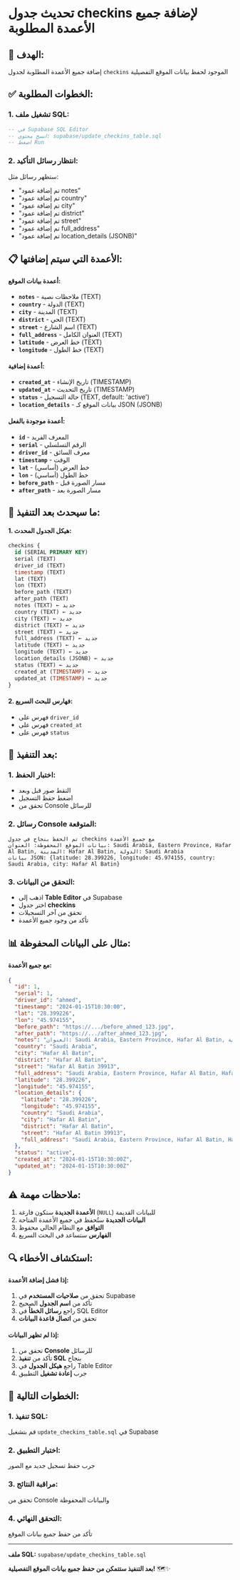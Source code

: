 # تحديث جدول checkins لإضافة جميع الأعمدة المطلوبة

## 🎯 **الهدف:**
إضافة جميع الأعمدة المطلوبة لجدول `checkins` الموجود لحفظ بيانات الموقع التفصيلية

## ✅ **الخطوات المطلوبة:**

### **1. تشغيل ملف SQL:**
```sql
-- في Supabase SQL Editor
-- انسخ محتوى: supabase/update_checkins_table.sql
-- اضغط Run
```

### **2. انتظار رسائل التأكيد:**
ستظهر رسائل مثل:
- "تم إضافة عمود notes"
- "تم إضافة عمود country"
- "تم إضافة عمود city"
- "تم إضافة عمود district"
- "تم إضافة عمود street"
- "تم إضافة عمود full_address"
- "تم إضافة عمود location_details (JSONB)"

## 📋 **الأعمدة التي سيتم إضافتها:**

#### **أعمدة بيانات الموقع:**
- **`notes`** - ملاحظات نصية (TEXT)
- **`country`** - الدولة (TEXT)
- **`city`** - المدينة (TEXT)
- **`district`** - الحي (TEXT)
- **`street`** - اسم الشارع (TEXT)
- **`full_address`** - العنوان الكامل (TEXT)
- **`latitude`** - خط العرض (TEXT)
- **`longitude`** - خط الطول (TEXT)

#### **أعمدة إضافية:**
- **`created_at`** - تاريخ الإنشاء (TIMESTAMP)
- **`updated_at`** - تاريخ التحديث (TIMESTAMP)
- **`status`** - حالة التسجيل (TEXT, default: 'active')
- **`location_details`** - بيانات الموقع كـ JSON (JSONB)

#### **أعمدة موجودة بالفعل:**
- **`id`** - المعرف الفريد
- **`serial`** - الرقم التسلسلي
- **`driver_id`** - معرف السائق
- **`timestamp`** - الوقت
- **`lat`** - خط العرض (أساسي)
- **`lon`** - خط الطول (أساسي)
- **`before_path`** - مسار الصورة قبل
- **`after_path`** - مسار الصورة بعد

## 🔧 **ما سيحدث بعد التنفيذ:**

#### **1. هيكل الجدول المحدث:**
```sql
checkins {
  id (SERIAL PRIMARY KEY)
  serial (TEXT)
  driver_id (TEXT)
  timestamp (TEXT)
  lat (TEXT)
  lon (TEXT)
  before_path (TEXT)
  after_path (TEXT)
  notes (TEXT) ← جديد
  country (TEXT) ← جديد
  city (TEXT) ← جديد
  district (TEXT) ← جديد
  street (TEXT) ← جديد
  full_address (TEXT) ← جديد
  latitude (TEXT) ← جديد
  longitude (TEXT) ← جديد
  location_details (JSONB) ← جديد
  status (TEXT) ← جديد
  created_at (TIMESTAMP) ← جديد
  updated_at (TIMESTAMP) ← جديد
}
```

#### **2. فهارس للبحث السريع:**
- فهرس على `driver_id`
- فهرس على `created_at`
- فهرس على `status`

## 🚀 **بعد التنفيذ:**

### **1. اختبار الحفظ:**
- التقط صور قبل وبعد
- اضغط حفظ التسجيل
- تحقق من Console للرسائل

### **2. رسائل Console المتوقعة:**
```
تم الحفظ بنجاح في جدول checkins مع جميع الأعمدة
بيانات الموقع المحفوظة: العنوان: Saudi Arabia, Eastern Province, Hafar Al Batin, المدينة: Hafar Al Batin, الدولة: Saudi Arabia
بيانات JSON: {latitude: 28.399226, longitude: 45.974155, country: Saudi Arabia, city: Hafar Al Batin}
```

### **3. التحقق من البيانات:**
- اذهب إلى **Table Editor** في Supabase
- اختر جدول **checkins**
- تحقق من آخر التسجيلات
- تأكد من وجود جميع الأعمدة

## 📊 **مثال على البيانات المحفوظة:**

#### **مع جميع الأعمدة:**
```json
{
  "id": 1,
  "serial": 1,
  "driver_id": "ahmed",
  "timestamp": "2024-01-15T10:30:00",
  "lat": "28.399226",
  "lon": "45.974155",
  "before_path": "https://.../before_ahmed_123.jpg",
  "after_path": "https://.../after_ahmed_123.jpg",
  "notes": "العنوان: Saudi Arabia, Eastern Province, Hafar Al Batin, المدينة: Hafar Al Batin, الدولة: Saudi Arabia",
  "country": "Saudi Arabia",
  "city": "Hafar Al Batin",
  "district": "Hafar Al Batin",
  "street": "Hafar Al Batin 39913",
  "full_address": "Saudi Arabia, Eastern Province, Hafar Al Batin, Hafar Al Batin 39913",
  "latitude": "28.399226",
  "longitude": "45.974155",
  "location_details": {
    "latitude": "28.399226",
    "longitude": "45.974155",
    "country": "Saudi Arabia",
    "city": "Hafar Al Batin",
    "district": "Hafar Al Batin",
    "street": "Hafar Al Batin 39913",
    "full_address": "Saudi Arabia, Eastern Province, Hafar Al Batin, Hafar Al Batin 39913"
  },
  "status": "active",
  "created_at": "2024-01-15T10:30:00Z",
  "updated_at": "2024-01-15T10:30:00Z"
}
```

## ⚠️ **ملاحظات مهمة:**

1. **الأعمدة الجديدة** ستكون فارغة (`NULL`) للبيانات القديمة
2. **البيانات الجديدة** ستُحفظ في جميع الأعمدة المتاحة
3. **التوافق** مع النظام الحالي محفوظ
4. **الفهارس** ستساعد في البحث السريع

## 🔍 **استكشاف الأخطاء:**

#### **إذا فشل إضافة الأعمدة:**
1. تحقق من **صلاحيات المستخدم** في Supabase
2. تأكد من **اسم الجدول** الصحيح
3. راجع **رسائل الخطأ** في SQL Editor
4. تحقق من **اتصال قاعدة البيانات**

#### **إذا لم تظهر البيانات:**
1. تحقق من **Console** للرسائل
2. تأكد من **تنفيذ SQL** بنجاح
3. راجع **هيكل الجدول** في Table Editor
4. جرب **إعادة تشغيل** التطبيق

## 🎯 **الخطوات التالية:**

### **1. تنفيذ SQL:**
قم بتشغيل `update_checkins_table.sql` في Supabase

### **2. اختبار التطبيق:**
جرب حفظ تسجيل جديد مع الصور

### **3. مراقبة النتائج:**
تحقق من Console والبيانات المحفوظة

### **4. التحقق النهائي:**
تأكد من حفظ جميع بيانات الموقع

---

**ملف SQL:** `supabase/update_checkins_table.sql`

**بعد التنفيذ ستتمكن من حفظ جميع بيانات الموقع التفصيلية!** 🗺️✨
